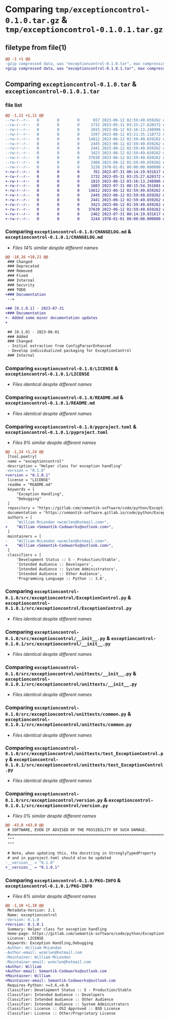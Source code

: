 # Comparing `tmp/exceptioncontrol-0.1.0.tar.gz` & `tmp/exceptioncontrol-0.1.0.1.tar.gz`

## filetype from file(1)

```diff
@@ -1 +1 @@
-gzip compressed data, was "exceptioncontrol-0.1.0.tar", max compression
+gzip compressed data, was "exceptioncontrol-0.1.0.1.tar", max compression
```

## Comparing `exceptioncontrol-0.1.0.tar` & `exceptioncontrol-0.1.0.1.tar`

### file list

```diff
@@ -1,11 +1,11 @@
--rw-r--r--   0        0        0      657 2023-06-12 02:59:49.659262 exceptioncontrol-0.1.0/CHANGELOG.md
--rw-r--r--   0        0        0     1732 2023-05-31 03:25:27.620372 exceptioncontrol-0.1.0/LICENSE
--rw-r--r--   0        0        0     1815 2023-06-12 03:16:13.248906 exceptioncontrol-0.1.0/README.md
--rw-r--r--   0        0        0     1597 2023-06-12 03:21:35.118772 exceptioncontrol-0.1.0/pyproject.toml
--rw-r--r--   0        0        0    14612 2023-06-12 02:59:49.659262 exceptioncontrol-0.1.0/src/exceptioncontrol/ExceptionControl.py
--rw-r--r--   0        0        0     2445 2023-06-12 02:59:49.659262 exceptioncontrol-0.1.0/src/exceptioncontrol/__init__.py
--rw-r--r--   0        0        0     2441 2023-06-12 02:59:49.659262 exceptioncontrol-0.1.0/src/exceptioncontrol/unittests/__init__.py
--rw-r--r--   0        0        0     3423 2023-06-12 02:59:49.659262 exceptioncontrol-0.1.0/src/exceptioncontrol/unittests/common.py
--rw-r--r--   0        0        0    37630 2023-06-12 02:59:49.659262 exceptioncontrol-0.1.0/src/exceptioncontrol/unittests/test_ExceptionControl.py
--rw-r--r--   0        0        0     2460 2023-06-12 02:59:49.659262 exceptioncontrol-0.1.0/src/exceptioncontrol/version.py
--rw-r--r--   0        0        0     3238 1970-01-01 00:00:00.000000 exceptioncontrol-0.1.0/PKG-INFO
+-rw-r--r--   0        0        0      761 2023-07-31 00:14:19.931617 exceptioncontrol-0.1.0.1/CHANGELOG.md
+-rw-r--r--   0        0        0     1732 2023-05-31 03:25:27.620372 exceptioncontrol-0.1.0.1/LICENSE
+-rw-r--r--   0        0        0     1815 2023-06-12 03:16:13.248906 exceptioncontrol-0.1.0.1/README.md
+-rw-r--r--   0        0        0     1603 2023-07-31 00:15:54.351601 exceptioncontrol-0.1.0.1/pyproject.toml
+-rw-r--r--   0        0        0    14612 2023-06-12 02:59:49.659262 exceptioncontrol-0.1.0.1/src/exceptioncontrol/ExceptionControl.py
+-rw-r--r--   0        0        0     2445 2023-06-12 02:59:49.659262 exceptioncontrol-0.1.0.1/src/exceptioncontrol/__init__.py
+-rw-r--r--   0        0        0     2441 2023-06-12 02:59:49.659262 exceptioncontrol-0.1.0.1/src/exceptioncontrol/unittests/__init__.py
+-rw-r--r--   0        0        0     3423 2023-06-12 02:59:49.659262 exceptioncontrol-0.1.0.1/src/exceptioncontrol/unittests/common.py
+-rw-r--r--   0        0        0    37630 2023-06-12 02:59:49.659262 exceptioncontrol-0.1.0.1/src/exceptioncontrol/unittests/test_ExceptionControl.py
+-rw-r--r--   0        0        0     2462 2023-07-31 00:14:19.931617 exceptioncontrol-0.1.0.1/src/exceptioncontrol/version.py
+-rw-r--r--   0        0        0     3244 1970-01-01 00:00:00.000000 exceptioncontrol-0.1.0.1/PKG-INFO
```

### Comparing `exceptioncontrol-0.1.0/CHANGELOG.md` & `exceptioncontrol-0.1.0.1/CHANGELOG.md`

 * *Files 14% similar despite different names*

```diff
@@ -18,16 +18,21 @@
 ### Changed
 ### Deprecated
 ### Removed
 ### Fixed
 ### Internal
 ### Security
 ### TODO
+### Documentation
 -->
 
+## [0.1.0.1] - 2023-07-31
+### Documentation
+- Added some minor documentation updates
+
 
 ## [0.1.0] - 2023-06-01
 ### Added
 ### Changed
 - Initial extraction from ConfigParserEnhanced
 - Develop individualized packaging for ExceptionControl
 ### Internal
```

### Comparing `exceptioncontrol-0.1.0/LICENSE` & `exceptioncontrol-0.1.0.1/LICENSE`

 * *Files identical despite different names*

### Comparing `exceptioncontrol-0.1.0/README.md` & `exceptioncontrol-0.1.0.1/README.md`

 * *Files identical despite different names*

### Comparing `exceptioncontrol-0.1.0/pyproject.toml` & `exceptioncontrol-0.1.0.1/pyproject.toml`

 * *Files 9% similar despite different names*

```diff
@@ -1,24 +1,24 @@
 [tool.poetry]
 name = "exceptioncontrol"
 description = "Helper class for exception handling"
-version = "0.1.0"
+version = "0.1.0.1"
 license = "LICENSE"
 readme = "README.md"
 keywords = [
     "Exception Handling",
     "Debugging"
 ]
 repository = "https://gitlab.com/semantik-software/code/python/ExceptionControl"
 documentation = "https://semantik-software.gitlab.io/code/python/ExceptionControl"
 authors = [
-    "William McLendon <wcmclen@hotmail.com>",
+    "William <Semantik-Codeworks@outlook.com>",
 ]
 maintainers = [
-    "William McLendon <wcmclen@hotmail.com>",
+    "William <Semantik-Codeworks@outlook.com>",
 ]
 classifiers = [
     'Development Status :: 5 - Production/Stable',
     'Intended Audience :: Developers',
     'Intended Audience :: System Administrators',
     'Intended Audience :: Other Audience',
     'Programming Language :: Python :: 3.6',
```

### Comparing `exceptioncontrol-0.1.0/src/exceptioncontrol/ExceptionControl.py` & `exceptioncontrol-0.1.0.1/src/exceptioncontrol/ExceptionControl.py`

 * *Files identical despite different names*

### Comparing `exceptioncontrol-0.1.0/src/exceptioncontrol/__init__.py` & `exceptioncontrol-0.1.0.1/src/exceptioncontrol/__init__.py`

 * *Files identical despite different names*

### Comparing `exceptioncontrol-0.1.0/src/exceptioncontrol/unittests/__init__.py` & `exceptioncontrol-0.1.0.1/src/exceptioncontrol/unittests/__init__.py`

 * *Files identical despite different names*

### Comparing `exceptioncontrol-0.1.0/src/exceptioncontrol/unittests/common.py` & `exceptioncontrol-0.1.0.1/src/exceptioncontrol/unittests/common.py`

 * *Files identical despite different names*

### Comparing `exceptioncontrol-0.1.0/src/exceptioncontrol/unittests/test_ExceptionControl.py` & `exceptioncontrol-0.1.0.1/src/exceptioncontrol/unittests/test_ExceptionControl.py`

 * *Files identical despite different names*

### Comparing `exceptioncontrol-0.1.0/src/exceptioncontrol/version.py` & `exceptioncontrol-0.1.0.1/src/exceptioncontrol/version.py`

 * *Files 0% similar despite different names*

```diff
@@ -43,8 +43,8 @@
 # SOFTWARE, EVEN IF ADVISED OF THE POSSIBILITY OF SUCH DAMAGE.
 #===============================================================================
 """
 """
 
 # Note, when updating this, the docstring in StronglyTypedProperty
 # and in pyproject.toml should also be updated
-__version__ = "0.1.0"
+__version__ = "0.1.0.1"
```

### Comparing `exceptioncontrol-0.1.0/PKG-INFO` & `exceptioncontrol-0.1.0.1/PKG-INFO`

 * *Files 6% similar despite different names*

```diff
@@ -1,18 +1,18 @@
 Metadata-Version: 2.1
 Name: exceptioncontrol
-Version: 0.1.0
+Version: 0.1.0.1
 Summary: Helper class for exception handling
 Home-page: https://gitlab.com/semantik-software/code/python/ExceptionControl
 License: LICENSE
 Keywords: Exception Handling,Debugging
-Author: William McLendon
-Author-email: wcmclen@hotmail.com
-Maintainer: William McLendon
-Maintainer-email: wcmclen@hotmail.com
+Author: William
+Author-email: Semantik-Codeworks@outlook.com
+Maintainer: William
+Maintainer-email: Semantik-Codeworks@outlook.com
 Requires-Python: >=3.6,<4.0
 Classifier: Development Status :: 5 - Production/Stable
 Classifier: Intended Audience :: Developers
 Classifier: Intended Audience :: Other Audience
 Classifier: Intended Audience :: System Administrators
 Classifier: License :: OSI Approved :: BSD License
 Classifier: License :: Other/Proprietary License
```

